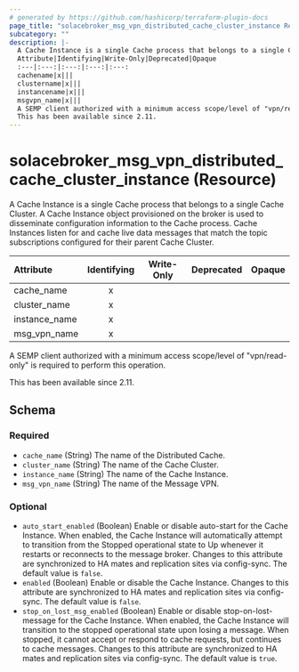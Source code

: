 ```yaml
---
# generated by https://github.com/hashicorp/terraform-plugin-docs
page_title: "solacebroker_msg_vpn_distributed_cache_cluster_instance Resource - solacebroker"
subcategory: ""
description: |-
  A Cache Instance is a single Cache process that belongs to a single Cache Cluster. A Cache Instance object provisioned on the broker is used to disseminate configuration information to the Cache process. Cache Instances listen for and cache live data messages that match the topic subscriptions configured for their parent Cache Cluster.
  Attribute|Identifying|Write-Only|Deprecated|Opaque
  :---|:---:|:---:|:---:|:---:
  cachename|x|||
  clustername|x|||
  instancename|x|||
  msgvpn_name|x|||
  A SEMP client authorized with a minimum access scope/level of "vpn/read-only" is required to perform this operation.
  This has been available since 2.11.
---
```


# solacebroker_msg_vpn_distributed_cache_cluster_instance (Resource)

A Cache Instance is a single Cache process that belongs to a single Cache Cluster. A Cache Instance object provisioned on the broker is used to disseminate configuration information to the Cache process. Cache Instances listen for and cache live data messages that match the topic subscriptions configured for their parent Cache Cluster.


Attribute|Identifying|Write-Only|Deprecated|Opaque
:---|:---:|:---:|:---:|:---:
cache_name|x|||
cluster_name|x|||
instance_name|x|||
msg_vpn_name|x|||



A SEMP client authorized with a minimum access scope/level of "vpn/read-only" is required to perform this operation.

This has been available since 2.11.



<!-- schema generated by tfplugindocs -->
## Schema

### Required

- `cache_name` (String) The name of the Distributed Cache.
- `cluster_name` (String) The name of the Cache Cluster.
- `instance_name` (String) The name of the Cache Instance.
- `msg_vpn_name` (String) The name of the Message VPN.

### Optional

- `auto_start_enabled` (Boolean) Enable or disable auto-start for the Cache Instance. When enabled, the Cache Instance will automatically attempt to transition from the Stopped operational state to Up whenever it restarts or reconnects to the message broker. Changes to this attribute are synchronized to HA mates and replication sites via config-sync. The default value is `false`.
- `enabled` (Boolean) Enable or disable the Cache Instance. Changes to this attribute are synchronized to HA mates and replication sites via config-sync. The default value is `false`.
- `stop_on_lost_msg_enabled` (Boolean) Enable or disable stop-on-lost-message for the Cache Instance. When enabled, the Cache Instance will transition to the stopped operational state upon losing a message. When stopped, it cannot accept or respond to cache requests, but continues to cache messages. Changes to this attribute are synchronized to HA mates and replication sites via config-sync. The default value is `true`.


